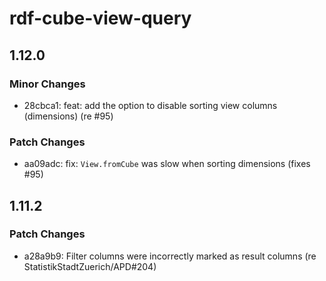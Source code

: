 # rdf-cube-view-query

## 1.12.0

### Minor Changes

- 28cbca1: feat: add the option to disable sorting view columns (dimensions) (re #95)

### Patch Changes

- aa09adc: fix: `View.fromCube` was slow when sorting dimensions (fixes #95)

## 1.11.2

### Patch Changes

- a28a9b9: Filter columns were incorrectly marked as result columns (re StatistikStadtZuerich/APD#204)
